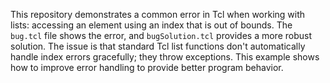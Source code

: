 This repository demonstrates a common error in Tcl when working with lists: accessing an element using an index that is out of bounds.  The `bug.tcl` file shows the error, and `bugSolution.tcl` provides a more robust solution.  The issue is that standard Tcl list functions don't automatically handle index errors gracefully; they throw exceptions. This example shows how to improve error handling to provide better program behavior.